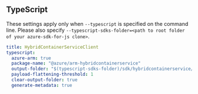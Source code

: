 ## TypeScript

These settings apply only when `--typescript` is specified on the command line.
Please also specify `--typescript-sdks-folder=<path to root folder of your azure-sdk-for-js clone>`.

``` yaml $(typescript)
title: HybridContainerServiceClient
typescript:
  azure-arm: true
  package-name: "@azure/arm-hybridcontainerservice"
  output-folder: "$(typescript-sdks-folder)/sdk/hybridcontainerservice/arm-hybridcontainerservice"
  payload-flattening-threshold: 1
  clear-output-folder: true
  generate-metadata: true
```
